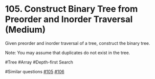 # 105. Construct Binary Tree from Preorder and Inorder Traversal (Medium)

Given preorder and inorder traversal of a tree, construct the binary tree.

Note:
You may assume that duplicates do not exist in the tree.

#Tree #Array #Depth-first Search

#Similar questions [#105](../p105m/README.md) [#106](../p106m/README.md)
